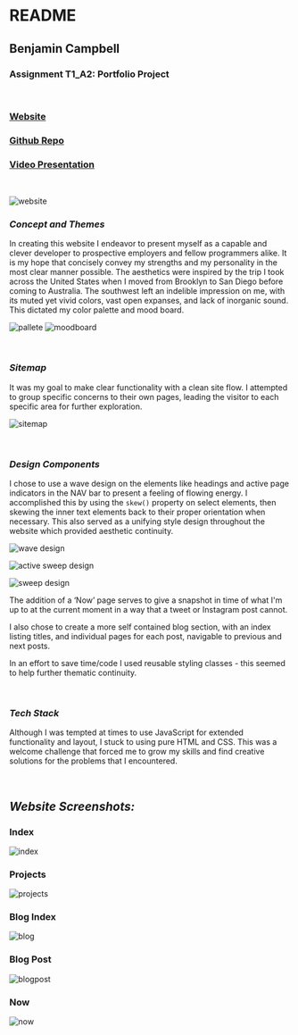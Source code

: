 # README
## Benjamin Campbell 
### Assignment T1_A2: Portfolio Project    
&nbsp;
### [Website](https://benjamin-campbell-t1-a2.vercel.app/)
### [Github Repo](https://github.com/bccbass/BenjaminCampbell_T1A2/tree/main/src)
### [Video Presentation](https://www.youtube.com/watch?v=2es7_0BvgrQ)
&nbsp;

![website](./docs/index-desktop%20.png)

### *Concept and Themes*
In creating this website I endeavor to present myself as a capable and clever developer to prospective employers and fellow programmers alike. It is my hope that concisely convey my strengths and my personality in the most clear manner possible. The aesthetics were inspired by the trip I took across the United States when I moved from Brooklyn to San Diego before coming to Australia. The southwest left an indelible impression on me, with its muted yet vivid colors, vast open expanses, and lack of inorganic sound. This dictated my color palette and mood board.

![pallete](./docs/pallete.png)
![moodboard](./docs/portfolio%20moodboard.png)

&nbsp;
### *Sitemap*
 It was my goal to make clear functionality with a clean site flow. I attempted to group specific concerns to their own pages, leading the visitor to each specific area for further exploration. 

![sitemap](./docs/T1A2%20SITEMAP.png)

&nbsp;
### *Design Components*
I chose to use a wave design on the elements like headings and active page indicators in the NAV bar to present a feeling of flowing energy. I accomplished this by using the ``` skew() ``` property on select elements, then skewing the inner text elements back to their proper orientation when necessary. This also served as a unifying style design throughout the website which provided aesthetic continuity.

![wave design](./docs/components/heading-compononent-project.png)

![active sweep design](./docs/components/sweep-component.png)

![sweep design](./docs/active-nav-link.png)




The addition of a ‘Now’ page serves to give a snapshot in time of what I'm up to at the current moment in a way that a tweet or Instagram post cannot. 

I also chose to create a more self contained blog section, with an index listing titles, and individual pages for each post, navigable to previous and next posts. 

In an effort to save time/code I used reusable styling classes -  this seemed to help further thematic continuity.

&nbsp;
### *Tech Stack*
Although I was tempted at times to use JavaScript for extended functionality and layout, I stuck to using pure HTML and CSS. This was a welcome challenge that forced me to grow my skills and find creative solutions for the problems that I encountered. 

&nbsp;
&nbsp;
&nbsp;
## *Website Screenshots:*
### Index
![index](./docs/portfolio-screenshots/homepage.png)
&nbsp;

### Projects
![projects](./docs/portfolio-screenshots/projects.html.png)
&nbsp;

### Blog Index
![blog](./docs/portfolio-screenshots/blogindex.html.png)
&nbsp;

### Blog Post
![blogpost](./docs/portfolio-screenshots/blogpost.png)
&nbsp;

### Now
![now](./docs/portfolio-screenshots/now.html.png)
